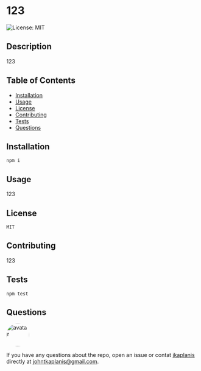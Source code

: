 # 123

![License: MIT](https://img.shields.io/badge/License-MIT-blue.svg)

## Description

123

## Table of Contents

- [Installation](#installation)
- [Usage](#usage)
- [License](#license)
- [Contributing](#contributing)
- [Tests](#tests)
- [Questions](#questions)

## Installation

```
npm i
```

## Usage

123

## License

```
MIT
```

## Contributing

123

## Tests

```
npm test
```

## Questions

<img src="https://avatars0.githubusercontent.com/u/60801135?v=4" alt="avatar" style="border-radius: 64px" width="60"/>

If you have any questions about the repo, open an issue or contat [jkaplanis](https://github.com/jkaplanis) directly at [johntkaplanis@gmail.com](mailto:johntkaplanis@gmail.com).
